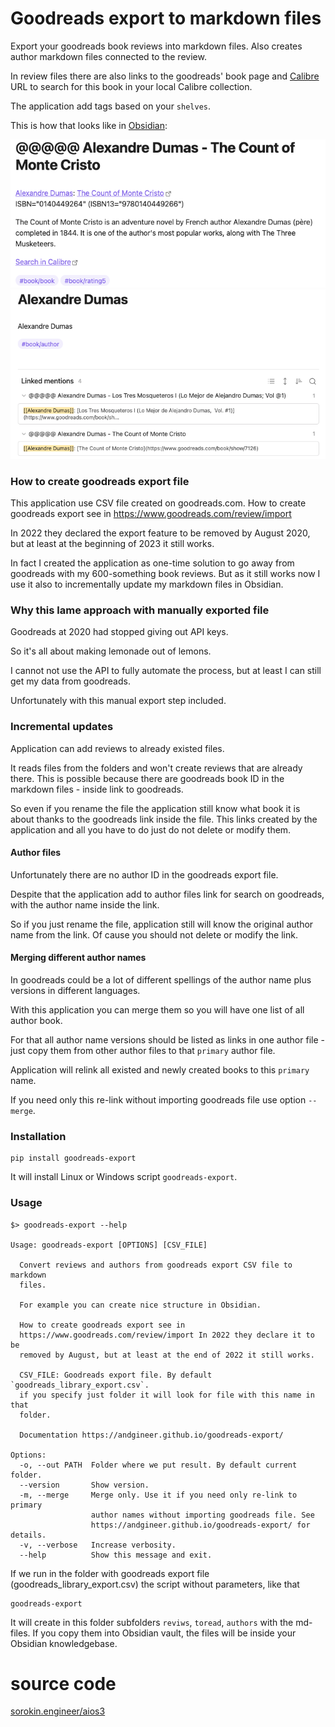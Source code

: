 # Goodreads export to markdown files

Export your goodreads book reviews into markdown files.
Also creates author markdown files connected to the review.

In review files there are also links to the goodreads' book page and
[Calibre](https://calibre-ebook.com/) URL to search
for this book in your local Calibre collection.

The application add tags based on your `shelves`.

This is how that looks like in [Obsidian](https://obsidian.md/):

![goodreads.png](goodreads.png)
![goodreads-author.png](goodreads-author.png)

### How to create goodreads export file

This application use CSV file created on goodreads.com.
How to create goodreads export see in https://www.goodreads.com/review/import

In 2022 they declared the export feature to be removed by August 2020, but at least at the beginning of
2023 it still works.

In fact I created the application as one-time solution to go away from goodreads with
my 600-something book reviews. But as it still works now I use it also to incrementally update my
markdown files in Obsidian.

### Why this lame approach with manually exported file

Goodreads at 2020 had stopped giving out API keys.

So it's all about making lemonade out of lemons.

I cannot not use the API to fully automate the process,
but at least I can still get my data from goodreads.

Unfortunately with this manual export step included.

### Incremental updates

Application can add reviews to already existed files.

It reads files from the folders and won't create reviews that are already there.
This is possible because there are goodreads book ID in the markdown files - inside link to goodreads.

So even if you rename the file the application still know what book it is about thanks to the
goodreads link inside the file. This links created by the application and all you have to do
just do not delete or modify them.

#### Author files

Unfortunately there are no author ID in the goodreads export file.

Despite that the application add to author files link for search on goodreads, with the author
name inside the link.

So if you just rename the file, application still will know the original
author name from the link.
Of cause you should not delete or modify the link.

#### Merging different author names

In goodreads could be a lot of different spellings of the author name plus versions in
different languages.

With this application you can merge them so you will have one list of all author book.

For that all author name versions should be listed as links in one author file -
just copy them from other author files to that `primary` author file.

Application will relink all existed and newly created books to this `primary` name.

If you need only this re-link without importing goodreads file use option `--merge`.

### Installation

    pip install goodreads-export

It will install Linux or Windows script `goodreads-export`.

### Usage

    $> goodreads-export --help

    Usage: goodreads-export [OPTIONS] [CSV_FILE]

      Convert reviews and authors from goodreads export CSV file to markdown
      files.

      For example you can create nice structure in Obsidian.

      How to create goodreads export see in
      https://www.goodreads.com/review/import In 2022 they declare it to be
      removed by August, but at least at the end of 2022 it still works.

      CSV_FILE: Goodreads export file. By default `goodreads_library_export.csv`.
      if you specify just folder it will look for file with this name in that
      folder.

      Documentation https://andgineer.github.io/goodreads-export/

    Options:
      -o, --out PATH  Folder where we put result. By default current folder.
      --version       Show version.
      -m, --merge     Merge only. Use it if you need only re-link to primary
                      author names without importing goodreads file. See
                      https://andgineer.github.io/goodreads-export/ for details.
      -v, --verbose   Increase verbosity.
      --help          Show this message and exit.

If we run in the folder with goodreads export file (goodreads_library_export.csv) the
script without parameters, like that

    goodreads-export

It will create in this folder subfolders `reviws`, `toread`, `authors` with the md-files.
If you copy them into Obsidian vault, the files will be inside your Obsidian knowledgebase.

# source code

[sorokin.engineer/aios3](https://github.com/andgineer/goodreads-export)
